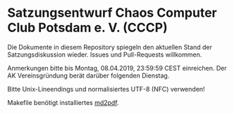 # Satzungsentwurf Chaos Computer Club Potsdam e. V. (CCCP)

Die Dokumente in diesem Repository spiegeln den aktuellen Stand der Satzungsdiskussion wieder. Issues und Pull-Requests willkommen.

Anmerkungen bitte bis Montag, 08.04.2019, 23:59:59 CEST einreichen. Der AK Vereinsgründung berät darüber folgenden Dienstag.

Bitte Unix-Lineendings und normalisiertes UTF-8 (NFC) verwenden!

Makefile benötigt installiertes [md2pdf](https://pypi.org/project/md2pdf/).
